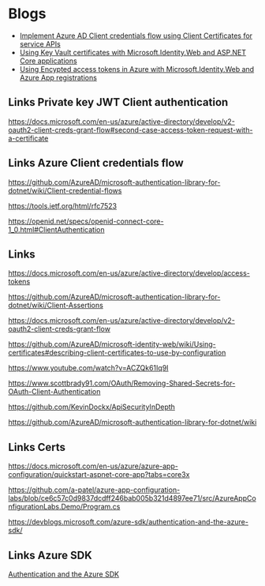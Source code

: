 # Blogs

<ul>
	<li><a href="https://damienbod.com/2020/10/01/implement-azure-ad-client-credentials-flow-using-client-certificates-for-service-apis/">Implement Azure AD Client credentials flow using Client Certificates for service APIs</a></li>
	<li><a href="https://damienbod.com/2020/10/09/using-key-vault-certificates-with-microsoft-identity-web-and-asp-net-core-applications/">Using Key Vault certificates with Microsoft.Identity.Web and ASP.NET Core applications</a></li>
	<li><a href="https://damienbod.com/">Using  Encypted access tokens in Azure with Microsoft.Identity.Web and Azure App registrations</a></li>

</ul>

## Links Private key JWT Client authentication

https://docs.microsoft.com/en-us/azure/active-directory/develop/v2-oauth2-client-creds-grant-flow#second-case-access-token-request-with-a-certificate

## Links Azure Client credentials flow

https://github.com/AzureAD/microsoft-authentication-library-for-dotnet/wiki/Client-credential-flows

https://tools.ietf.org/html/rfc7523

https://openid.net/specs/openid-connect-core-1_0.html#ClientAuthentication

## Links

https://docs.microsoft.com/en-us/azure/active-directory/develop/access-tokens

https://github.com/AzureAD/microsoft-authentication-library-for-dotnet/wiki/Client-Assertions

https://docs.microsoft.com/en-us/azure/active-directory/develop/v2-oauth2-client-creds-grant-flow

https://github.com/AzureAD/microsoft-identity-web/wiki/Using-certificates#describing-client-certificates-to-use-by-configuration

https://www.youtube.com/watch?v=ACZQk61Iq9I

https://www.scottbrady91.com/OAuth/Removing-Shared-Secrets-for-OAuth-Client-Authentication

https://github.com/KevinDockx/ApiSecurityInDepth

https://github.com/AzureAD/microsoft-authentication-library-for-dotnet/wiki

## Links Certs

https://docs.microsoft.com/en-us/azure/azure-app-configuration/quickstart-aspnet-core-app?tabs=core3x

https://github.com/a-patel/azure-app-configuration-labs/blob/ce6c57c0d9837dcdff246bab005b321d4897ee71/src/AzureAppConfigurationLabs.Demo/Program.cs

https://devblogs.microsoft.com/azure-sdk/authentication-and-the-azure-sdk/

## Links Azure SDK

<a href="https://devblogs.microsoft.com/azure-sdk/authentication-and-the-azure-sdk/">Authentication and the Azure SDK</a>
